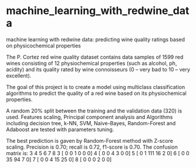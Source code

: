 # machine_learning_with_redwine_data
machine learning with redwine data: predicting wine quality ratings based on physicochemical properties

The P. Cortez red wine quality dataset contains data samples of 1599 red wines consisting of 12 physiochemical properties 
(such as alcohol, ph, acidity) and its quality rated by wine connoisseurs (0 – very bad to 10 – very excellent).

The goal of this project is to create a model using multiclass classification algorithms to predict the quality of a red wine
based on its physiochemical properties.
 
A random 20% split between the training and the validation data (320) is used. Features scaling, Principal component analysis and
Algorithms including decision tree, k-NN, SVM, Naive-Bayes, Random-Forest and Adaboost are tested with parameters tuning.  

The best prediction is gaven by Random-Forest method with Z-score scaling. 
Precision is 0.70; recall is 0.72, f1-score is 0.70.
The confusion matrix is:
     3   4   5   6   7   8
3 [  0   0   1   0   0   0]
4 [  0   0   4   3   0   0]
5 [  0   1 111  16   2   0]
6 [  0   0  35  94   7   0]
7 [  0   0   4  15  25   0]
8 [  0   0   0   2   0   0]

